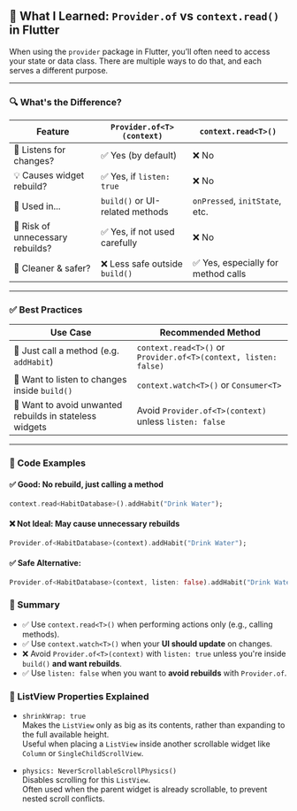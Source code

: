 ## 📘 What I Learned: `Provider.of` vs `context.read()` in Flutter

When using the `provider` package in Flutter, you’ll often need to access your state or data class. There are multiple ways to do that, and each serves a different purpose.

---

### 🔍 What's the Difference?

| Feature                         | `Provider.of<T>(context)`          | `context.read<T>()`                  |
|----------------------------------|------------------------------------|--------------------------------------|
| 🔁 Listens for changes?          | ✅ Yes (by default)                 | ❌ No                                 |
| 💡 Causes widget rebuild?        | ✅ Yes, if `listen: true`           | ❌ No                                 |
| 🔧 Used in...                    | `build()` or UI-related methods    | `onPressed`, `initState`, etc.       |
| 🚫 Risk of unnecessary rebuilds? | ✅ Yes, if not used carefully       | ❌ No                                 |
| 🧠 Cleaner & safer?              | ❌ Less safe outside `build()`      | ✅ Yes, especially for method calls   |

---

### ✅ Best Practices

| Use Case                                                | Recommended Method                                         |
|----------------------------------------------------------|------------------------------------------------------------|
| 🔘 Just call a method (e.g. `addHabit`)                  | `context.read<T>()` or `Provider.of<T>(context, listen: false)` |
| 👀 Want to listen to changes inside `build()`            | `context.watch<T>()` or `Consumer<T>`                      |
| 🚨 Want to avoid unwanted rebuilds in stateless widgets  | Avoid `Provider.of<T>(context)` unless `listen: false`     |

---

### 💬 Code Examples

#### ✅ Good: No rebuild, just calling a method

```dart
context.read<HabitDatabase>().addHabit("Drink Water");
```

#### ❌ Not Ideal: May cause unnecessary rebuilds

```dart
Provider.of<HabitDatabase>(context).addHabit("Drink Water");
```
#### ✅ Safe Alternative:

```dart
Provider.of<HabitDatabase>(context, listen: false).addHabit("Drink Water");
```

### 🧠 Summary

- ✅ Use `context.read<T>()` when performing actions only (e.g., calling methods).
- ✅ Use `context.watch<T>()` when your **UI should update** on changes.
- ❌ Avoid `Provider.of<T>(context)` with `listen: true` unless you're inside `build()` **and want rebuilds**.
- ✅ Use `listen: false` when you want to **avoid rebuilds** with `Provider.of`.

### 📝 ListView Properties Explained

- `shrinkWrap: true`  
  Makes the `ListView` only as big as its contents, rather than expanding to the full available height.  
  Useful when placing a `ListView` inside another scrollable widget like `Column` or `SingleChildScrollView`.

- `physics: NeverScrollableScrollPhysics()`  
  Disables scrolling for this `ListView`.  
  Often used when the parent widget is already scrollable, to prevent nested scroll conflicts.
